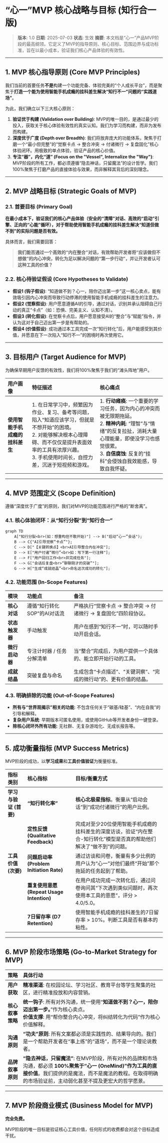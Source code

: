 # “心一”MVP 核心战略与目标 (知行合一版)

> **版本**: 1.0
> **日期**: 2025-07-03
> **状态**: 生效
> **摘要**: 本文档是“心一”产品MVP阶段的最高纲领。它定义了MVP的指导原则、核心目标、范围边界与成功标准，旨在以最小成本，验证我们核心产品体验的有效性。

---

## 1. MVP 核心指导原则 (Core MVP Principles)

我们当前的首要任务**不是**构建一个功能完备、体验完美的“个人成长平台”，而是聚焦于**打造一个能为使用智能手机成瘾的挂科差生解决“知行不一”问题的“实践道场”**。

为此，我们确立以下三大核心原则：

1.  **验证优于构建 (Validation over Building)**: MVP的唯一目的，是通过最少的投入，获取关于核心体验有效性的真实认知。我们为学习而构建，而非为发布而构建。
2.  **深度优于广度 (Depth over Breadth)**: 我们将放弃庞大的功能体系，聚焦于打磨一个“最小但完整”的“觉察卡点 -> 整合冲突 -> 付诸微行 -> 复盘固化”核心体验闭环。用极致的单点体验，验证产品的核心价值。
3.  **专注“器”，内化“道” (Focus on the "Vessel", Internalize the "Way")**: MVP阶段的所有工作，都必须遵循“隐去神话，只留魔法”的设计哲学。我们100%聚焦于打磨产品的直接体验与效果，而非解释其背后的深刻理念。

---

## 2. MVP 战略目标 (Strategic Goals of MVP)

### 2.1. 首要目标 (Primary Goal)

**在最小成本下，验证我们的核心产品体验（安全的“清障”对话、高效的“启动”引擎、正向的“心能”循环），对于帮助使用智能手机成瘾的挂科差生解决“知道但做不到”的实际问题是否有效。**

具体而言，我们需要回答：

> **我们能否通过一个高效的“内在整合”对话，有效帮助开发者将“应该做但不想做”的内心冲突，转化为足以解决问题的“第一步行动”，并让开发者认可这种工具的价值？**

### 2.2. 核心待验证假设 (Core Hypotheses to Validate)

*   **假设1 (钩子假设)**: “知道做不到？心一，陪你迈出第一步”这一核心卖点，能有效吸引因内心冲突而导致行动停滞的使用智能手机成瘾的挂科差生的注意力。
*   **假设2 (觉察假设)**: 用户愿意遵循AI的引导，通过对话，识别并承认阻碍自己行动的真正“卡点”（如：恐惧、完美主义、认知不清）。
*   **假设3 (转化假设)**: 在觉察卡点后，用户愿意接受AI的“整合”与“赋能”指令，并认为这对于自己迈出第一步是有帮助的。
*   **假设4 (价值假设)**: 成功通过本工具完成一次“知行转化”后，用户能感受到其价值，并愿意在下一次陷入“知行不一”的困境时再次使用它。

---

## 3. 目标用户 (Target Audience for MVP)

为确保早期用户反馈的有效性，我们将100%聚焦于我们的“滩头阵地”用户。

| 用户画像 | 特征描述 | 核心痛点 |
| :--- | :--- | :--- |
| **使用智能手机成瘾的挂科差生** | 1. 在日常学习中，频繁因为作业、复习、备考等问题，陷入“知道应该学习，但就是不想开始”的困境。<br>2. 对能够解决根本心理障碍、而不仅仅是提升表面效率的工具有浓厚兴趣。<br>3. 手机使用时间长，自控力差，沉迷于短视频和游戏。 | 1. **行动瘫痪**: 一个重要的学习任务，因为内心的冲突而被无限期拖延。<br>2. **精神内耗**: “理智”与“情绪”的反复拉扯，消耗大量心理能量，即使没学习也感觉很累。<br>3. **自信腐蚀**: 反复的“挂科”会侵蚀自我效能感，导致自我怀疑。 |

---

## 4. MVP 范围定义 (Scope Definition)

遵循“深度优于广度”的原则，我们对MVP的功能范围进行严格的“断舍离”。

### 4.1. 核心体验闭环：从“知行分裂”到“知行合一”

```mermaid
graph TD
    A["知行分裂<br>(如：想重构但不敢开始)"] --> B("启动“心一”会话");
    B --> C{"AI引导觉察“卡点”"};
    C --> D["【关键转换点】<br>AI引导整合内在冲突"];
    D --> E["用户付诸“微行”<br>如：写下第一行注释"];
    E --> F["用户回归工作<br>并完成任务"];
    F --> G["会话后复盘<br>“聊聊刚才的突破”"];
    G --> H["生成“成就结晶”<br>命名这次成功的转化"];
```

### 4.2. 功能范围 (In-Scope Features)

| 模块 | 功能点 | 备注 |
| :--- | :--- | :--- |
| **核心对话** | 遵循“知行转化SOP”的AI对话流 | 严格执行“觉察卡点 -> 整合冲突 -> 付诸微行 -> 复盘固化”四阶段协议。 |
| **状态触发器** | 手动触发 | 用户在感到“知行不一”时，可以随时手动开启会话。 |
| **微行启动器** | 专注计时器 / 任务分解清单 | 当“整合”完成后，为用户提供一个具体的、能立即开始行动的工具。 |
| **成就结晶** | 突破复盘与命名 | 生成包含“卡点描述”、“关键洞察”、“完成的微行动”的、更有价值的结晶。 |

### 4.3. 明确排除的功能 (Out-of-Scope Features)

*   **所有与“世界观揭示”相关的功能**: 不包含任何关于“碳基/硅基”、“内在自我”的引导和解释。
*   **复杂用户系统**: 早期版本可匿名使用，或使用GitHub等开发者身份一键登录。
*   **除核心闭环外所有功能**: 无社群、无复杂游戏化、无成长报告等。

---

## 5. 成功衡量指标 (MVP Success Metrics)

MVP阶段的成功，以**学习成果**和**工具价值验证**为衡量标准。

| 指标类别 | 核心指标 | 目标/衡量方式 |
| :--- | :--- | :--- |
| **学习与验证 (首要)** | **“知行转化率”** | **核心北极星指标**。衡量从“启动会话”到“成功付诸微行”的用户比例。 |
| | **定性反馈 (Qualitative Feedback)** | 完成对至少20位使用智能手机成瘾的挂科差生的深度访谈，验证“内在整合-知行转化”模型是否真的帮助他们解决了“做不到”的问题。 |
| **工具价值 (次要)** | **问题启动率 (Problem Initiation Rate)** | 通过访谈和问卷，衡量有多少比例的用户认为“心一”对他们最终“开始”那个拖延的任务起到了帮助。 |
| | **重复使用意愿 (Repeat Usage Intention)** | 在用户成功完成一次转化后，通过问卷询问其“下次遇到类似问题时，再次使用本工具的意愿”，评分 > 4.0/5.0。 |
| | **7日留存率 (D7 Retention)** | 使用智能手机成瘾的挂科差生的7日留存率 > 10%。判断工具是否有基本的粘性。 |

---

## 6. MVP 阶段市场策略 (Go-to-Market Strategy for MVP)

| 策略 | 具体行动 |
| :--- | :--- |
| **用户获取** | **精准渠道**: 在校园论坛、学习社区、教育平台等学生聚集的社区，进行精准投放和内容营销。 |
| **核心叙事策略** | **统一钩子**: 所有对外沟通，统一使用“**知道做不到？心一，陪你迈出第一步。**”作为核心卖点。<br>**价值支撑**: 用“帮你整合内心冲突，将纠结转化为代码”作为核心价值解释。 |
| **沟通原则** | **“功夫”原则**: 所有文案都必须是实践性的、结果导向的。我们是一个帮助开发者在“事上练”的“道场”，而不是一个理论说教者。 |
| **品牌叙事原则** | **“隐去神话，只留魔法”**: 在MVP阶段，所有对外的品牌和市场沟通，都必须 **100%聚焦于“心一 (OneMind)”作为工具的直接价值**。我们提供的是魔法，而不是魔法的教程。在取得明确的市场验证前，主动弱化甚至不提及更宏大的哲学愿景。 |

---

## 7. MVP 阶段商业模式 (Business Model for MVP)

**完全免费。**

MVP阶段的唯一目标是验证核心工具价值，任何形式的收费都会对这个目标造成干扰。